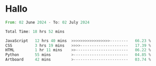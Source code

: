 # Hallo
<!--START_SECTION:waka-->

```rust
From: 02 June 2024 - To: 02 July 2024

Total Time: 18 hrs 52 mins

JavaScript   12 hrs 40 mins  >>>>>>>>>>>>>>>>>--------   66.23 %
CSS          3 hrs 19 mins   >>>>---------------------   17.39 %
HTML         1 hr 11 mins    >>-----------------------   06.22 %
Python       55 mins         >------------------------   04.85 %
Artboard     42 mins         >------------------------   03.74 %
```

<!--END_SECTION:waka-->
